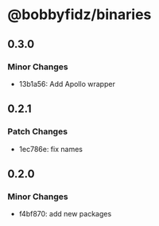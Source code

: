 # @bobbyfidz/binaries

## 0.3.0

### Minor Changes

- 13b1a56: Add Apollo wrapper

## 0.2.1

### Patch Changes

- 1ec786e: fix names

## 0.2.0

### Minor Changes

- f4bf870: add new packages

